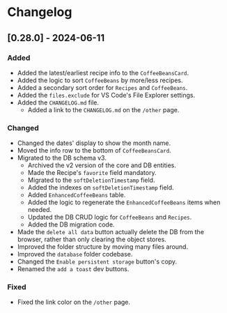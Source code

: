 # Changelog

## [0.28.0] - 2024-06-11

### Added

- Added the latest/earliest recipe info to the `CoffeeBeansCard`.
- Added the logic to sort `CoffeeBeans` by more/less recipes.
- Added a secondary sort order for `Recipes` and `CoffeeBeans`.
- Added the `files.exclude` for VS Code's File Explorer settings.
- Added the `CHANGELOG.md` file.
  - Added a link to the `CHANGELOG.md` on the `/other` page.

### Changed

- Changed the dates' display to show the month name.
- Moved the info row to the bottom of `CoffeeBeansCard`.
- Migrated to the DB schema v3. 
  - Archived the v2 version of the core and DB entities.
  - Made the Recipe's `favorite` field mandatory.
  - Migrated to the `softDeletionTimestamp` field.
  - Added the indexes on `softDeletionTimestamp` field.
  - Added `EnhancedCoffeeBeans` table.
  - Added the logic to regenerate the `EnhancedCoffeeBeans` items when needed.
  - Updated the DB CRUD logic for `CoffeeBeans` and `Recipes`.
  - Added the DB migration code.
- Made the `delete all data` button actually delete the DB from the browser, rather than only clearing the object stores.
- Improved the folder structure by moving many files around.
- Improved the `database` folder codebase.
- Changed the `Enable persistent storage` button's copy.
- Renamed the `add a toast` dev buttons.

### Fixed

- Fixed the link color on the `/other` page.